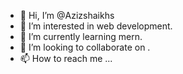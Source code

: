 - 👋 Hi, I’m @Azizshaikhs
- 👀 I’m interested in web development.
- 🌱 I’m currently learning mern. 
- 💞️ I’m looking to collaborate on .
- 📫 How to reach me ...

<!---
Azizshaikhs/Azizshaikhs is a ✨ special ✨ repository because its `README.md` (this file) appears on your GitHub profile.
You can click the Preview link to take a look at your changes.
--->
